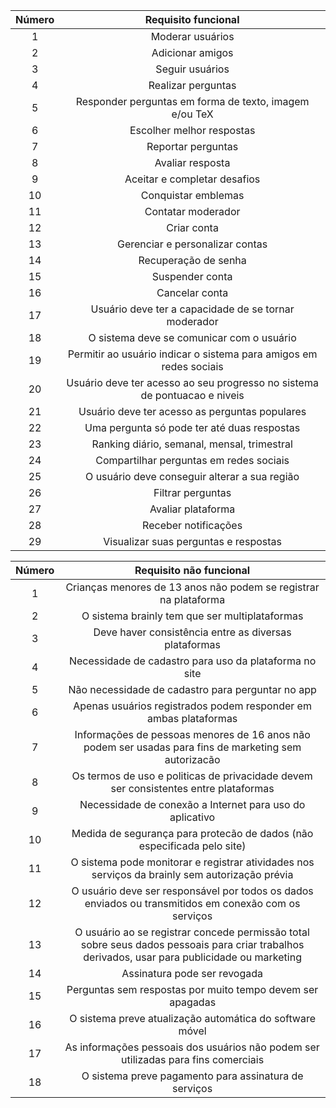 |  Número | Requisito funcional |
|  :------: | :------: |
| 1 | Moderar usuários |
| 2 | Adicionar amigos |
| 3 | Seguir usuários |
| 4 | Realizar perguntas |
| 5 | Responder perguntas em forma de texto, imagem e/ou TeX |
| 6 | Escolher melhor respostas |
| 7 | Reportar perguntas |
| 8 | Avaliar resposta |
| 9 | Aceitar e completar desafios |
| 10 | Conquistar emblemas |
| 11 | Contatar moderador |
| 12 | Criar conta |
| 13 | Gerenciar e personalizar contas |
| 14 | Recuperação de senha |
| 15 | Suspender conta |
| 16 | Cancelar conta |
| 17 | Usuário deve ter a capacidade de se tornar moderador |
| 18 | O sistema deve se comunicar com o usuário |
| 19 | Permitir ao usuário indicar o sistema para amigos em redes sociais |
| 20 | Usuário deve ter acesso ao seu progresso no sistema de pontuacao e niveis |
| 21 | Usuário deve ter acesso as perguntas populares |
| 22 | Uma pergunta só pode ter até duas respostas |
| 23 | Ranking diário, semanal, mensal, trimestral |
| 24 | Compartilhar perguntas em redes sociais |
| 25 | O usuário deve conseguir alterar a sua região |
| 26 | Filtrar perguntas |
| 27 | Avaliar plataforma |
| 28 | Receber notificações |
| 29 | Visualizar suas perguntas e respostas |

|  Número | Requisito não funcional |
|  :------: | :------: |
| 1 | Crianças menores de 13 anos não podem se registrar na plataforma |
| 2 | O sistema brainly tem que ser multiplataformas |
| 3 | Deve haver consistência entre as diversas plataformas |
| 4 | Necessidade de cadastro para uso da plataforma no site |
| 5 | Não necessidade de cadastro para perguntar no app |
| 6 | Apenas usuários registrados podem responder em ambas plataformas |
| 7 | Informações de pessoas menores de 16 anos não podem ser usadas para fins de marketing sem autorizacão |
| 8 | Os termos de uso e politicas de privacidade devem ser consistentes entre plataformas |
| 9 | Necessidade de conexão a Internet para uso do aplicativo |
| 10 | Medida de segurança para protecão de dados (não especificada pelo site) |
| 11 | O sistema pode monitorar e registrar atividades nos serviços da brainly sem autorização prévia |
| 12 | O usuário deve ser responsável por todos os dados enviados ou transmitidos em conexão com os serviços |
| 13 | O usuário ao se registrar concede permissão total sobre seus dados pessoais para criar trabalhos derivados, usar para publicidade ou marketing |
| 14 | Assinatura pode ser revogada |
| 15 | Perguntas sem respostas por muito tempo devem ser apagadas |
| 16 | O sistema preve atualização automática do software móvel |
| 17 | As informações pessoais dos usuários não podem ser utilizadas para fins comerciais |
| 18 | O sistema preve pagamento para assinatura de serviços |